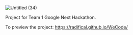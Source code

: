 ![Untitled (34)](https://user-images.githubusercontent.com/59629676/130673423-bc131536-aaff-452b-852b-adeac064ad5b.png)

Project for Team 1 Google Next Hackathon.

To preview the project: 
https://radifical.github.io/WeCode/
